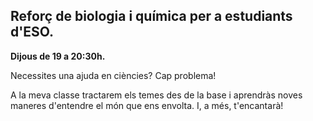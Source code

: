 ## Reforç de biologia i química per a estudiants d'ESO.

**Dijous de 19 a 20:30h.**

Necessites una ajuda en ciències? Cap problema! 

A la meva classe tractarem els temes des de la base i aprendràs noves maneres d'entendre el món que ens envolta. I, a més, t'encantarà!

